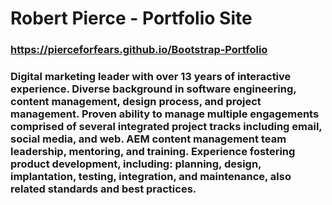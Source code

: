 # Robert Pierce - Portfolio Site
### https://pierceforfears.github.io/Bootstrap-Portfolio
### Digital marketing leader with over 13 years of interactive experience. Diverse background in software engineering, content management, design process, and project management. Proven ability to manage multiple engagements comprised of several integrated project tracks including email, social media, and web. AEM content management team leadership, mentoring, and training. Experience fostering product development, including: planning, design, implantation, testing, integration, and maintenance, also related standards and best practices.

